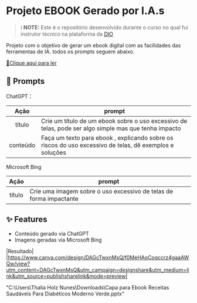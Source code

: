 

# Projeto EBOOK Gerado por I.A.s


 > ℹ️ **NOTE:** Este é o repositório desenvolvido durante o curso no qual fui instrutor técnico na plataforma da [DIO](https://dio.me)

Projeto com o objetivo de gerar um ebook digital com as facilidades das ferramentas de IA. todos os prompts
seguem abaixo.

<a href="https://github.com/felipeAguiarCode/prompts-recipe-to-create-a-ebook/blob/main/output/ebook%20-%20css%20jedi%20output.pdf" title="View PDF now"> 📕Clique aqui para ler</a>


## 🧠 Prompts


ChatGPT：

|   Ação   | prompt                                                                                                                                                                                                                                                                         |
| :------: | ------------------------------------------------------------------------------------------------------------------------------------------------------------------------------------------------------------------------------------------------------------------------------ |
|  título  | Crie um título de um ebook sobre o uso excessivo de telas, pode ser algo simple mas que tenha impacto                                                       |
| conteúdo | Faça um texto para ebook , explicando sobre os riscos do uso excessivo de telas, dê exemplos e soluções|


Microsoft Bing

|  Ação  | prompt                                                                                 |
| :----: | -------------------------------------------------------------------------------------- |
| título | Crie uma imagem sobre o uso excessivo de telas de forma impactante |

## ✨ Features

- Conteúdo gerado via ChatGPT
- Imagens geradas via Microsoft Bing

|Resultado|
|https://www.canva.com/design/DAGcTwxnMsQ/f0MeHAoCoqccrz4gaaAWQw/view?utm_content=DAGcTwxnMsQ&utm_campaign=designshare&utm_medium=link&utm_source=publishsharelink&mode=preview|

"C:\Users\Thalia Holz Nunes\Downloads\Capa para Ebook Receitas Saudáveis Para Diabéticos Moderno Verde.pptx"

